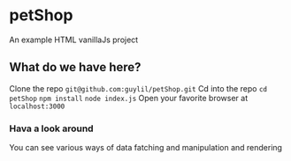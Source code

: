 # petShop
An example HTML vanillaJs project

## What do we have here?

Clone the repo `git@github.com:guylil/petShop.git`
Cd into the repo `cd petShop`
`npm install`
`node index.js`
Open your favorite browser at `localhost:3000`

### Hava a look around

You can see various ways of data fatching and manipulation and rendering 

